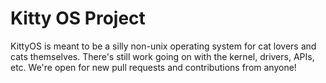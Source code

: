 # Kitty OS Project
KittyOS is meant to be a silly non-unix operating system for cat lovers and cats themselves.
There's still work going on with the kernel, drivers, APIs, etc.
We're open for new pull requests and contributions from anyone!

